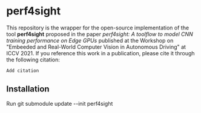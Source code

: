 # perf4sight

This repository is the wrapper for the open-source implementation of the tool **perf4sight** proposed in the paper 
*perf4sight: A toolflow to model CNN training performance on Edge GPUs* published at the Workshop on "Embeeded and Real-World Computer Vision in Autonomous Driving" at ICCV 2021.
If you reference this work in a publication, please cite it through the following citation:
```
Add citation
```

## Installation 
Run git submodule update --init perf4sight




